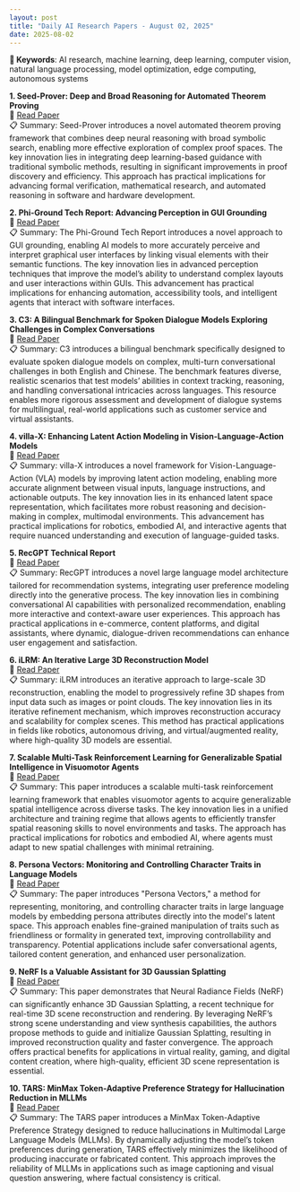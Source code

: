 ```yaml
---
layout: post
title: "Daily AI Research Papers - August 02, 2025"
date: 2025-08-02
---
```


**🔑 Keywords**: AI research, machine learning, deep learning, computer vision, natural language processing, model optimization, edge computing, autonomous systems

**1. Seed-Prover: Deep and Broad Reasoning for Automated Theorem Proving**  
🔗 [Read Paper](https://huggingface.co/papers/2507.23726)  
📋 Summary: Seed-Prover introduces a novel automated theorem proving framework that combines deep neural reasoning with broad symbolic search, enabling more effective exploration of complex proof spaces. The key innovation lies in integrating deep learning-based guidance with traditional symbolic methods, resulting in significant improvements in proof discovery and efficiency. This approach has practical implications for advancing formal verification, mathematical research, and automated reasoning in software and hardware development.

**2. Phi-Ground Tech Report: Advancing Perception in GUI Grounding**  
🔗 [Read Paper](https://huggingface.co/papers/2507.23779)  
📋 Summary: The Phi-Ground Tech Report introduces a novel approach to GUI grounding, enabling AI models to more accurately perceive and interpret graphical user interfaces by linking visual elements with their semantic functions. The key innovation lies in advanced perception techniques that improve the model’s ability to understand complex layouts and user interactions within GUIs. This advancement has practical implications for enhancing automation, accessibility tools, and intelligent agents that interact with software interfaces.

**3. C3: A Bilingual Benchmark for Spoken Dialogue Models Exploring
  Challenges in Complex Conversations**  
🔗 [Read Paper](https://huggingface.co/papers/2507.22968)  
📋 Summary: C3 introduces a bilingual benchmark specifically designed to evaluate spoken dialogue models on complex, multi-turn conversational challenges in both English and Chinese. The benchmark features diverse, realistic scenarios that test models’ abilities in context tracking, reasoning, and handling conversational intricacies across languages. This resource enables more rigorous assessment and development of dialogue systems for multilingual, real-world applications such as customer service and virtual assistants.

**4. villa-X: Enhancing Latent Action Modeling in Vision-Language-Action
  Models**  
🔗 [Read Paper](https://huggingface.co/papers/2507.23682)  
📋 Summary: villa-X introduces a novel framework for Vision-Language-Action (VLA) models by improving latent action modeling, enabling more accurate alignment between visual inputs, language instructions, and actionable outputs. The key innovation lies in its enhanced latent space representation, which facilitates more robust reasoning and decision-making in complex, multimodal environments. This advancement has practical implications for robotics, embodied AI, and interactive agents that require nuanced understanding and execution of language-guided tasks.

**5. RecGPT Technical Report**  
🔗 [Read Paper](https://huggingface.co/papers/2507.22879)  
📋 Summary: RecGPT introduces a novel large language model architecture tailored for recommendation systems, integrating user preference modeling directly into the generative process. The key innovation lies in combining conversational AI capabilities with personalized recommendation, enabling more interactive and context-aware user experiences. This approach has practical applications in e-commerce, content platforms, and digital assistants, where dynamic, dialogue-driven recommendations can enhance user engagement and satisfaction.

**6. iLRM: An Iterative Large 3D Reconstruction Model**  
🔗 [Read Paper](https://huggingface.co/papers/2507.23277)  
📋 Summary: iLRM introduces an iterative approach to large-scale 3D reconstruction, enabling the model to progressively refine 3D shapes from input data such as images or point clouds. The key innovation lies in its iterative refinement mechanism, which improves reconstruction accuracy and scalability for complex scenes. This method has practical applications in fields like robotics, autonomous driving, and virtual/augmented reality, where high-quality 3D models are essential.

**7. Scalable Multi-Task Reinforcement Learning for Generalizable Spatial
  Intelligence in Visuomotor Agents**  
🔗 [Read Paper](https://huggingface.co/papers/2507.23698)  
📋 Summary: This paper introduces a scalable multi-task reinforcement learning framework that enables visuomotor agents to acquire generalizable spatial intelligence across diverse tasks. The key innovation lies in a unified architecture and training regime that allows agents to efficiently transfer spatial reasoning skills to novel environments and tasks. The approach has practical implications for robotics and embodied AI, where agents must adapt to new spatial challenges with minimal retraining.

**8. Persona Vectors: Monitoring and Controlling Character Traits in Language
  Models**  
🔗 [Read Paper](https://huggingface.co/papers/2507.21509)  
📋 Summary: The paper introduces "Persona Vectors," a method for representing, monitoring, and controlling character traits in large language models by embedding persona attributes directly into the model's latent space. This approach enables fine-grained manipulation of traits such as friendliness or formality in generated text, improving controllability and transparency. Potential applications include safer conversational agents, tailored content generation, and enhanced user personalization.

**9. NeRF Is a Valuable Assistant for 3D Gaussian Splatting**  
🔗 [Read Paper](https://huggingface.co/papers/2507.23374)  
📋 Summary: This paper demonstrates that Neural Radiance Fields (NeRF) can significantly enhance 3D Gaussian Splatting, a recent technique for real-time 3D scene reconstruction and rendering. By leveraging NeRF’s strong scene understanding and view synthesis capabilities, the authors propose methods to guide and initialize Gaussian Splatting, resulting in improved reconstruction quality and faster convergence. The approach offers practical benefits for applications in virtual reality, gaming, and digital content creation, where high-quality, efficient 3D scene representation is essential.

**10. TARS: MinMax Token-Adaptive Preference Strategy for Hallucination
  Reduction in MLLMs**  
🔗 [Read Paper](https://huggingface.co/papers/2507.21584)  
📋 Summary: The TARS paper introduces a MinMax Token-Adaptive Preference Strategy designed to reduce hallucinations in Multimodal Large Language Models (MLLMs). By dynamically adjusting the model’s token preferences during generation, TARS effectively minimizes the likelihood of producing inaccurate or fabricated content. This approach improves the reliability of MLLMs in applications such as image captioning and visual question answering, where factual consistency is critical.
